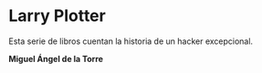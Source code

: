 # Larry Plotter

Esta serie de libros cuentan la historia de un hacker excepcional.

**Miguel Ángel de la Torre**




